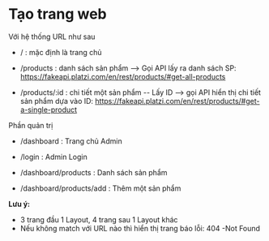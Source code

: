 # Tạo trang web

Với hệ thống URL như sau

- / : mặc định là trang chủ

- /products : danh sách sản phẩm --> Gọi API lấy ra danh sách SP: https://fakeapi.platzi.com/en/rest/products/#get-all-products

- /products/:id : chi tiết một sản phẩm -- Lấy ID --> gọi API hiển thị chi tiết sản phẩm dựa vào ID: https://fakeapi.platzi.com/en/rest/products/#get-a-single-product

Phần quản trị

- /dashboard : Trang chủ Admin
- /login : Admin Login

- /dashboard/products : Danh sách sản phẩm
- /dashboard/products/add : Thêm một sản phẩm

**Lưu ý:**

- 3 trang đầu 1 Layout, 4 trang sau 1 Layout khác
- Nếu không match với URL nào thì hiển thị trang báo lỗi: 404 -Not Found
